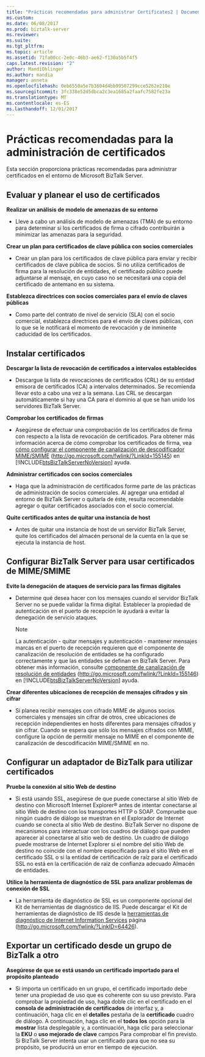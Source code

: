 ```yaml
---
title: "Prácticas recomendadas para administrar Certificates2 | Documentos de Microsoft"
ms.custom: 
ms.date: 06/08/2017
ms.prod: biztalk-server
ms.reviewer: 
ms.suite: 
ms.tgt_pltfrm: 
ms.topic: article
ms.assetid: 71fa00cc-2e0c-46b3-ae62-f130a5b5f4f5
caps.latest.revision: "2"
author: MandiOhlinger
ms.author: mandia
manager: anneta
ms.openlocfilehash: 0eb6550a5e7b3604d4bb99507299cce5262e210e
ms.sourcegitcommit: 3fc338e52d5dbca2c3ea1685a2faafc7582fe23a
ms.translationtype: MT
ms.contentlocale: es-ES
ms.lasthandoff: 12/01/2017
---
```

# <a name="best-practices-for-managing-certificates"></a>Prácticas recomendadas para la administración de certificados
Esta sección proporciona prácticas recomendadas para administrar certificados en el entorno de Microsoft BizTalk Server.  
  
## <a name="assess-and-plan-your-use-of-certificates"></a>Evaluar y planear el uso de certificados  
 **Realizar un análisis de modelo de amenazas de su entorno**  
  
-   Lleve a cabo un análisis de modelo de amenazas (TMA) de su entorno para determinar si los certificados de firma o cifrado contribuirán a minimizar las amenazas para la seguridad.  
  
 **Crear un plan para certificados de clave pública con socios comerciales**  
  
-   Crear un plan para los certificados de clave pública para enviar y recibir certificados de clave pública de socios. Si no utiliza certificados de firma para la resolución de entidades, el certificado público puede adjuntarse al mensaje, en cuyo caso no se necesitará una copia del certificado de antemano en su sistema.  
  
 **Establezca directrices con socios comerciales para el envío de claves públicas**  
  
-   Como parte del contrato de nivel de servicio (SLA) con el socio comercial, establezca directrices para el envío de claves públicas, con lo que se le notificará el momento de revocación y de inminente caducidad de los certificados.  
  
## <a name="install-certificates"></a>Instalar certificados  
 **Descargar la lista de revocación de certificados a intervalos establecidos**  
  
-   Descargue la lista de revocaciones de certificados (CRL) de su entidad emisora de certificados (CA) a intervalos determinados. Se recomienda llevar esto a cabo una vez a la semana. Las CRL se descargan automáticamente si hay una CA para el dominio al que se han unido los servidores BizTalk Server.  
  
 **Comprobar los certificados de firmas**  
  
-   Asegúrese de efectuar una comprobación de los certificados de firma con respecto a la lista de revocación de certificados. Para obtener más información acerca de cómo comprobar los certificados de firma, vea [cómo configurar el componente de canalización de descodificador MIME/SMIME](http://go.microsoft.com/fwlink/?LinkId=155145) (http://go.microsoft.com/fwlink/?LinkId=155145) en [!INCLUDE[btsBizTalkServerNoVersion](../includes/btsbiztalkservernoversion-md.md)] ayuda.  
  
 **Administrar certificados con socios comerciales**  
  
-   Haga que la administración de certificados forme parte de las prácticas de administración de socios comerciales. Al agregar una entidad al entorno de BizTalk Server o quitarla de éste, resulta recomendable agregar o quitar certificados asociados con el socio comercial.  
  
 **Quite certificados antes de quitar una instancia de host**  
  
-   Antes de quitar una instancia de host de un servidor BizTalk Server, quite los certificados del almacén personal de la cuenta en la que se ejecuta la instancia de host.  
  
## <a name="configure-biztalk-server-to-use-certificates-for-mimesmime"></a>Configurar BizTalk Server para usar certificados de MIME/SMIME  
 **Evite la denegación de ataques de servicio para las firmas digitales**  
  
-   Determine qué desea hacer con los mensajes cuando el servidor BizTalk Server no se puede validar la firma digital. Establecer la propiedad de autenticación en el puerto de recepción le ayudará a evitar la denegación de servicio ataques.  
  
    > [!NOTE]  
    >  La autenticación - quitar mensajes y autenticación - mantener mensajes marcas en el puerto de recepción requieren que el componente de canalización de resolución de entidades se ha configurado correctamente y que las entidades se definan en BizTalk Server. Para obtener más información, consulte [componente de canalización de resolución de entidades](http://go.microsoft.com/fwlink/?LinkId=155146) (http://go.microsoft.com/fwlink/?LinkId=155146) en [!INCLUDE[btsBizTalkServerNoVersion](../includes/btsbiztalkservernoversion-md.md)] ayuda.  
  
 **Crear diferentes ubicaciones de recepción de mensajes cifrados y sin cifrar**  
  
-   Si planea recibir mensajes con cifrado MIME de algunos socios comerciales y mensajes sin cifrar de otros, cree ubicaciones de recepción independientes en hosts diferentes para mensajes cifrados y sin cifrar. Cuando se espera que sólo los mensajes cifrados con MIME, configure la opción de permitir mensaje no MIME en el componente de canalización de descodificación MIME/SMIME en no.  
  
## <a name="configure-a-biztalk-adapter-to-use-certificates"></a>Configurar un adaptador de BizTalk para utilizar certificados  
 **Pruebe la conexión al sitio Web de destino**  
  
-   Si está usando SSL, asegúrese de que puede conectarse al sitio Web de destino con Microsoft Internet Explorer® antes de intentar conectarse al sitio Web de destino con los transportes HTTP o SOAP. Compruebe que ningún cuadro de diálogo se muestran en el Explorador de Internet cuando se conecta al sitio Web de destino. BizTalk Server no dispone de mecanismos para interactuar con los cuadros de diálogo que pueden aparecer al conectarse al sitio web de destino. Un cuadro de diálogo puede mostrarse de Internet Explorer si el nombre del sitio Web de destino no coincide con el nombre especificado para el sitio Web en el certificado SSL o si la entidad de certificación de raíz para el certificado SSL no está en la certificación de raíz de confianza adecuado Almacén de entidades.  
  
 **Utilice la herramienta de diagnóstico de SSL para analizar problemas de conexión de SSL**  
  
-   La herramienta de diagnóstico de SSL es un componente opcional del Kit de herramientas de diagnóstico de IIS. Puede descargar el Kit de herramientas de diagnóstico de IIS desde la [herramientas de diagnóstico de Internet Information Services](http://go.microsoft.com/fwlink/?LinkID=64426) página (http://go.microsoft.com/fwlink/?LinkID=64426).  
  
## <a name="exporting-a-certificate-from-one-biztalk-group-to-another"></a>Exportar un certificado desde un grupo de BizTalk a otro  
 **Asegúrese de que se está usando un certificado importado para el propósito planteado**  
  
-   Si importa un certificado en un grupo, el certificado importado debe tener una propiedad de uso que es coherente con su uso previsto. Para comprobar la propiedad de uso, haga doble clic en el certificado en el **consola de administración de certificados** de interfaz y, a continuación, haga clic en el **detalles** pestaña de la **certificado** cuadro de diálogo. A continuación, haga clic en el **todos los** opción para la **mostrar** lista desplegable y, a continuación, haga clic para seleccionar la **EKU** o **uso mejorado de clave** campos Para comprobar el fin previsto. Si BizTalk Server intenta usar un certificado para que no sea su propósito, se producirá un error en tiempo de ejecución.